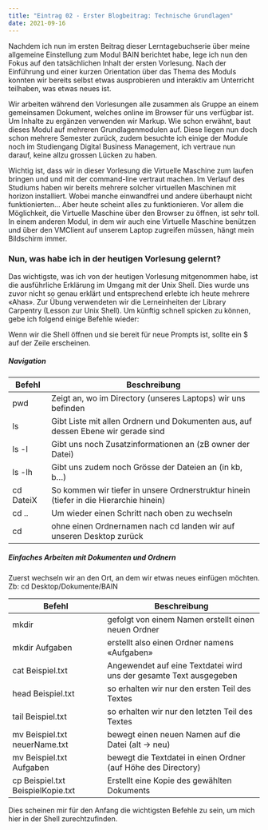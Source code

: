 ```yaml
---
title: "Eintrag 02 - Erster Blogbeitrag: Technische Grundlagen"
date: 2021-09-16
---
```



Nachdem ich nun im ersten Beitrag dieser Lerntagebuchserie über meine allgemeine Einstellung zum Modul BAIN berichtet habe, lege ich nun den Fokus auf den tatsächlichen Inhalt der ersten Vorlesung. Nach der Einführung und einer kurzen Orientation über das Thema des Moduls konnten wir bereits selbst etwas ausprobieren und interaktiv am Unterricht teilhaben, was etwas neues ist.

Wir arbeiten während den Vorlesungen alle zusammen als Gruppe an einem gemeinsamen Dokument, welches online im Browser für uns verfügbar ist. Um Inhalte zu ergänzen verwenden wir Markup. Wie schon erwähnt, baut dieses Modul auf mehreren Grundlagenmodulen auf. Diese liegen nun doch schon mehrere Semester zurück, zudem besuchte ich einige der Module noch im Studiengang Digital Business Management, ich vertraue nun darauf, keine allzu grossen Lücken zu haben.

Wichtig ist, dass wir in dieser Vorlesung die Virtuelle Maschine zum laufen bringen und und mit der command-line vertraut machen. Im Verlauf des Studiums haben wir bereits mehrere solcher virtuellen Maschinen mit horizon installiert. Wobei manche einwandfrei und andere überhaupt nicht funktionierten… Aber heute scheint alles zu funktionieren. Vor allem die Möglichkeit, die Virtuelle Maschine über den Browser zu öffnen, ist sehr toll. In einem anderen Modul, in dem wir auch eine Virtuelle Maschine benützen und über den VMClient auf unserem Laptop zugreifen müssen, hängt mein Bildschirm immer. 

### Nun, was habe ich in der heutigen Vorlesung gelernt?
Das wichtigste, was ich von der heutigen Vorlesung mitgenommen habe, ist die ausführliche Erklärung im Umgang mit der Unix Shell. Dies wurde uns zuvor nicht so genau erklärt und entsprechend erlebte ich heute mehrere «Ahas».  Zur Übung verwendeten wir die Lerneinheiten der Library Carpentry (Lesson zur Unix Shell). Um künftig schnell spicken zu können, gebe ich folgend einige Befehle wieder:

Wenn wir die Shell öffnen und sie bereit für neue Prompts ist, sollte ein $ auf der Zeile erscheinen. 

##### Navigation

Befehl | Beschreibung 
--- | --- 
pwd | Zeigt an, wo im Directory (unseres Laptops) wir uns befinden
ls | Gibt Liste mit allen Ordnern und Dokumenten aus, auf dessen Ebene wir gerade sind
ls -l | Gibt uns noch Zusatzinformationen an (zB owner der Datei)
ls -lh | Gibt uns zudem noch Grösse der Dateien an (in kb, b…)
cd DateiX | So kommen wir tiefer in unsere Ordnerstruktur hinein (tiefer in die Hierarchie hinein)
cd .. | Um wieder einen Schritt nach oben zu wechseln
cd | ohne einen Ordnernamen nach cd landen wir auf unseren Desktop zurück


##### Einfaches Arbeiten mit Dokumenten und Ordnern

Zuerst wechseln wir an den Ort, an dem wir etwas neues einfügen möchten. 
Zb: cd Desktop/Dokumente/BAIN

Befehl | Beschreibung 
--- | --- 
mkdir | gefolgt von einem Namen erstellt einen neuen Ordner
mkdir Aufgaben | erstellt also einen Ordner namens «Aufgaben»
cat Beispiel.txt | Angewendet auf eine Textdatei wird uns der gesamte Text ausgegeben
head Beispiel.txt | so erhalten wir nur den ersten Teil des Textes
tail Beispiel.txt | so erhalten wir nur den letzten Teil des Textes
mv Beispiel.txt neuerName.txt | bewegt einen neuen Namen auf die Datei (alt -> neu)
mv Beispiel.txt Aufgaben | bewegt die Textdatei in einen Ordner (auf Höhe des Directory)
cp Beispiel.txt BeispielKopie.txt | Erstellt eine Kopie des gewählten Dokuments


Dies scheinen mir für den Anfang die wichtigsten Befehle zu sein, um mich hier in der Shell zurechtzufinden. 
